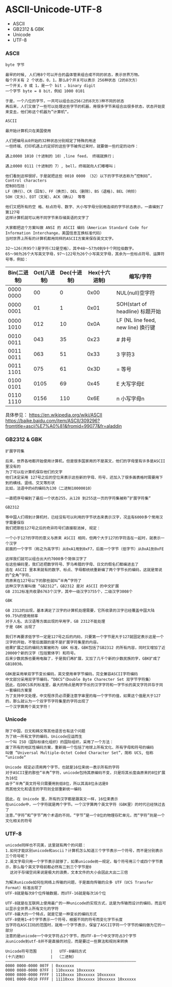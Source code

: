 # ASCII-Unicode-UTF-8

- ASCII
- GB2312 & GBK
- Unicode
- UTF-8

### ASCII

    byte 字节
    
    最早的时候, 人们用8个可以开合的晶体管来组合成不同的状态，表示世界万物。
    每个开关有 2 个状态，0，1，那么8个开关可以表示 256种状态（2的8次方）
    一个开关，0 或 1，是一个 bit ，binary digit
    一个字节 byte = 8 bit，例如 1000 0101
    
    于是，一个八位的字节，一共可以组合出256(2的8次方)种不同的状态       
    再后来，人们又做了一些可以处理这些字节的机器，用很多字节来组合出很多状态，状态开始变来变去，他们称这个机器为”计算机“。    
    
    ASCII
    
    最开始计算机只在美国使用
    
    人们把编号从0开始的32种状态分别规定了特殊的用途
    一但终端、打印机遇上约定好的这些字节被传过来时，就要做一些约定的动作：
    
    遇上0000 1010（十进制的 10）,line feed， 终端就换行；

    遇上0000 0111（十进制的 7）, bell，终端就向人们嘟嘟叫；
    
    他们看到这样很好，于是就把这些 0010 0000 （32）以下的字节状态称为”控制码”，Control characters
    控制码包括：
    LF（换行）、CR（回车）、FF（换页）、DEL（删除）、BS（退格)、BEL（响铃）
    SOH（文头）、EOT（文尾）、ACK（确认） 等等
    
    他们又把所有的空 格、标点符号、数字、大小写字母分别用连续的字节状态表示，一直编到了第127号
    这样计算机就可以用不同字节来存储英语的文字了
        
    大家都把这个方案叫做 ANSI 的 ASCII 编码（American Standard Code for Information Interchange，美国信息互换标准代码）
    当时世界上所有的计算机都用同样的ASCII方案来保存英文文字。
    
    32～126(共95个)是字符(32是空格），其中48～57为0到9十个阿拉伯数字。
    65～90为26个大写英文字母，97～122号为26个小写英文字母，其余为一些标点符号、运算符号等，例如：            
    
|Bin(二进制) | Oct(八进制) | Dec(十进制) | Hex(十六进制) |      缩写/字符     |
|-----------|------------|------------|--------------|-------------------|
|0000 0000  |      00    |  0         |    0x00      |  NUL(null)空字符   |
|0000 0001  |      01    |  1         |    0x01      |  SOH(start of headline) 标题开始 |
|0000 1010  |      012   |  10        |    0x0A      |  LF (NL line feed, new line)  换行键 |    
|0010 0011  |      043   |  35        |    0x23      |  #  井号           |
|0011 0011  |      063   |  51        |    0x33      |  3  字符3          |
|0011 1101  |      075   |  61        |    0x3D      |  = 等号            |
|0100 0101  |     0105   |  69        |    0x45      |  E  大写字母E      |
|0110 1110  |     0156   |  110       |    0x6E      |  n 小写字母n       |   
具体参见：
https://en.wikipedia.org/wiki/ASCII
https://baike.baidu.com/item/ASCII/309296?fromtitle=ascii%E7%A0%81&fromid=99077&fr=aladdin


### GB2312 & GBK

    扩展字符集
    
    后来，世界各地都开始使用计算机，但是很多国家用的不是英文，他们的字母里有许多是ASCII里没有的
    为了可以在计算机保存他们的文字
    他们决定采用 127号之后的空位来表示这些新的字母、符号，还加入了很多画表格时需要用下到的横线、竖线、交叉等形状
    比如，法语中的é的编码为130（二进制10000010）
    
    一直把序号编到了最后一个状态255，从128 到255这一页的字符集被称”扩展字符集“
    
    GB2312
    
    等中国人们得到计算机时，已经没有可以利用的字节状态来表示汉字，况且有6000多个常用汉字需要保存
    我们把那些127号之后的奇异符号们直接取消掉, 规定：
    
    一个小于127的字符的意义与原来 ASCII 相同，但两个大于127的字符连在一起时，就表示一个汉字
    前面的一个字节（称之为高字节）从0xA1用到0xF7，后面一个字节（低字节）从0xA1到0xFE
    
    这样我们就可以组合出大约7000多个简体汉字了
    在这些编码里，我们还把数学符号、罗马希腊的字母、日文的假名们都编进去了
    连在 ASCII 里本来就有的数字、标点、字母都统统重新编了两个字节长的编码，这就是常说的”全角”字符，
    而原来在127号以下的那些就叫”半角”字符了
    这种汉字方案叫做 “GB2312“，GB2312 是对 ASCII 的中文扩展
    GB 2312标准共收录6763个汉字，其中一级汉字3755个，二级汉字3008个
    
    GBK
    
    GB 2312的出现，基本满足了汉字的计算机处理需要，它所收录的汉字已经覆盖中国大陆99.75%的使用频率
    对于人名、古汉语等方面出现的罕用字，GB 2312不能处理
    于是 GBK 出现了
    
    我们不再要求低字节一定是127号之后的内码，只要第一个字节是大于127就固定表示这是一个汉字的开始，不管后面跟的是不是扩展字符集里的内容。
    结果扩展之后的编码方案被称为 GBK 标准，GBK包括了GB2312 的所有内容，同时又增加了近20000个新的汉字（包括繁体字）和符号。       
    后来少数民族也要用电脑了，于是我们再扩展，又加了几千个新的少数民族的字，GBK扩成了 GB18030。
    
    GBK是采用单双字节变长编码，英文使用单字节编码，完全兼容ASCII字符编码
    中文部分采用双字节编码，“DBCS“（Double Byte Charecter Set 双字节字符集）
    因此，在DBCS系列标准里，最大的特点是两字节长的汉字字符和一字节长的英文字符并存于同一套编码方案里
    为了支持中文处理，中文程序员必须要注意字串里的每一个字节的值，如果这个值是大于127的，那么就认为一个双字节字符集里的字符出现了
    一个汉字算两个英文字符！   

### Unicode

    除了中国，日文和韩文等其他语言也有这个问题
    为了统一所有文字的编码，Unicode应运而生
    一个叫 ISO（国际标谁化组织）的国际组织，采用了一个方法：
    废了所有的地区性编码方案，重新搞一个包括了地球上所有文化、所有字母和符号的编码
    叫做 ”Universal Multiple-Octet Coded Character Set”，简称 UCS, 俗称 “unicode“    
    
    Unicode 规定必须用两个字节，也就是16位来统一表示所有的字符
    对于ASCII里的那些“半角”字符，unicode包持其原编码不变，只是将其长度由原来的8位扩展为16位
    由于”半角”英文符号只需要用到低8位，所以其高8位永远是0
    而其他文化和语言的字符则全部重新统一编码
    
    因此，在 Unicode 里，所有的汉字都是跟英文一样，16位来表示
    在unicode中，一个字符就是两个字节。一个汉字算两个英文字符（GBK里）的时代已经快过去了
    注意，”字符”和”字节”两个术语的不同，“字节”是一个8位的物理存贮单元，而“字符”则是一个文化相关的符号   
       

### UTF-8

    unicode同样也不完美，这里就有两个的问题：
    1.如何才能区别unicode和ascii？计算机怎么知道三个字节表示一个符号，而不是分别表示三个符号呢？
    2.英文字母只用一个字节表示就够了，如果unicode统一规定，每个符号用三个或四个字节表示，那么每个英文字母前都必然有二到三个字节是0
      这对于存储空间来说是极大的浪费，文本文件的大小会因此大出二三倍
      
    为解决unicode如何在网络上传输的问题，于是面向传输的众多 UTF（UCS Transfer Format）标准出现了
    UTF-8就是每次8个位传输数据，而UTF-16就是每次16个位
    
    UTF-8就是在互联网上使用最广的一种unicode的实现方式，这是为传输而设计的编码，而且可以显示全世界上所有文化的字符
    UTF-8最大的一个特点，就是它是一种变长的编码方式
    UTF-8使用1~4个字节表示一个符号，根据不同的符号而变化字节长度
    当字符在ASCII码的范围时，就用一个字节表示，保留了ASCII字符一个字节的编码做为它的一部分
    注意的是unicode一个中文字符占2个字节，而UTF-8一个中文字符占3个字节
    从unicode到utf-8并不是直接的对应，而是要过一些算法和规则来转换
    
    Unicode符号范围      |   UTF-8编码方式
    (十六进制)           |  （二进制）
    —————————————————————————————————————————————————————————
    0000 0000-0000 007F | 0xxxxxxx
    0000 0080-0000 07FF | 110xxxxx 10xxxxxx
    0000 0800-0000 FFFF | 1110xxxx 10xxxxxx 10xxxxxx
    0001 0000-0010 FFFF | 11110xxx 10xxxxxx 10xxxxxx 10xxxxxx
     
    



